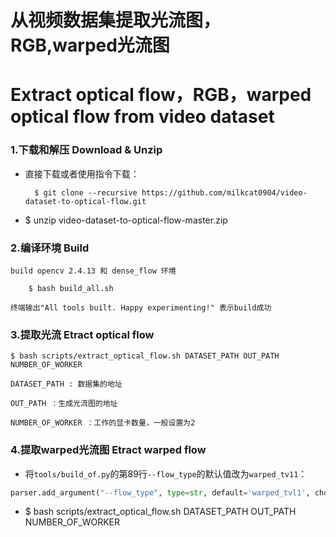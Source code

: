 从视频数据集提取光流图，RGB,warped光流图 
=
Extract optical flow，RGB，warped optical flow from video dataset
=

### 1.下载和解压 Download & Unzip

* 直接下载或者使用指令下载：
		
		$ git clone --recursive https://github.com/milkcat0904/video-dataset-to-optical-flow.git
	
* $ unzip video-dataset-to-optical-flow-master.zip

### 2.编译环境 Build
	
	build opencv 2.4.13 和 dense_flow 环境

		$ bash build_all.sh
		
	终端输出"All tools built. Happy experimenting!" 表示build成功


### 3.提取光流 Etract optical flow

	$ bash scripts/extract_optical_flow.sh DATASET_PATH OUT_PATH NUMBER_OF_WORKER
	
	DATASET_PATH : 数据集的地址
	
	OUT_PATH ：生成光流图的地址
	
	NUMBER_OF_WORKER ：工作的显卡数量，一般设置为2
	
### 4.提取warped光流图 Etract warped flow

* 将`tools/build_of.py`的第89行`--flow_type`的默认值改为`warped_tv11`：

```python
parser.add_argument("--flow_type", type=str, default='warped_tvl1', choices=['tvl1', 'warp_tvl1'])
```

* $ bash scripts/extract_optical_flow.sh DATASET_PATH OUT_PATH NUMBER_OF_WORKER

	
	
